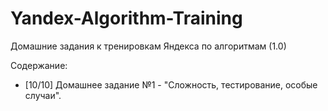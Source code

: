 # Yandex-Algorithm-Training
Домашние задания к тренировкам Яндекса по алгоритмам (1.0)

<p align="justify">Содержание:</p>
<ul>
  <li>[10/10] Домашнее задание №1 - "Сложность, тестирование, особые случаи".</li>
</ul>
